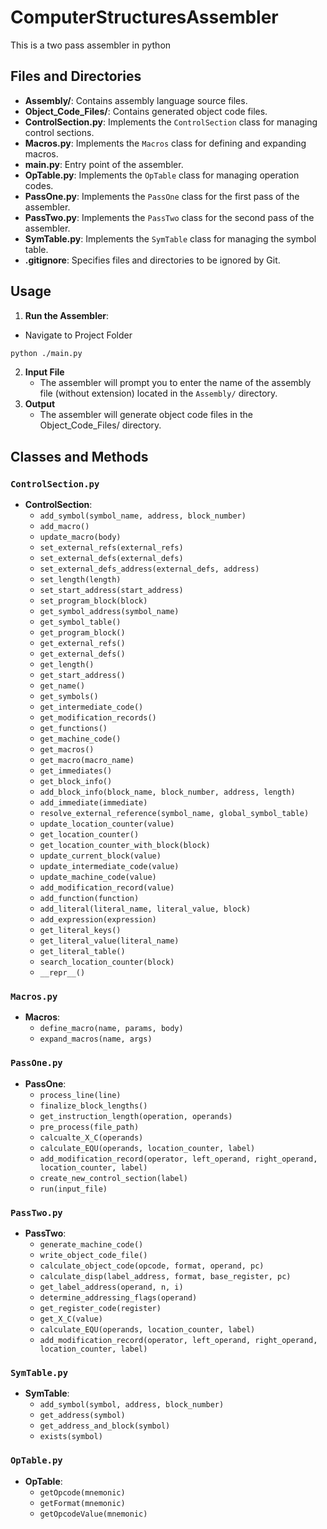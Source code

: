 # ComputerStructuresAssembler

This is a two pass assembler in python

## Files and Directories

- **Assembly/**: Contains assembly language source files.
- **Object_Code_Files/**: Contains generated object code files.
- **ControlSection.py**: Implements the `ControlSection` class for managing control sections.
- **Macros.py**: Implements the `Macros` class for defining and expanding macros.
- **main.py**: Entry point of the assembler.
- **OpTable.py**: Implements the `OpTable` class for managing operation codes.
- **PassOne.py**: Implements the `PassOne` class for the first pass of the assembler.
- **PassTwo.py**: Implements the `PassTwo` class for the second pass of the assembler.
- **SymTable.py**: Implements the `SymTable` class for managing the symbol table.
- **.gitignore**: Specifies files and directories to be ignored by Git.

## Usage

1. **Run the Assembler**:

- Navigate to Project Folder

```sh
python ./main.py
```

2. **Input File**
   - The assembler will prompt you to enter the name of the assembly file (without extension) located in the `Assembly/` directory.
3. **Output**
   - The assembler will generate object code files in the Object_Code_Files/ directory.

## Classes and Methods

### `ControlSection.py`

- **ControlSection**:
  - `add_symbol(symbol_name, address, block_number)`
  - `add_macro()`
  - `update_macro(body)`
  - `set_external_refs(external_refs)`
  - `set_external_defs(external_defs)`
  - `set_external_defs_address(external_defs, address)`
  - `set_length(length)`
  - `set_start_address(start_address)`
  - `set_program_block(block)`
  - `get_symbol_address(symbol_name)`
  - `get_symbol_table()`
  - `get_program_block()`
  - `get_external_refs()`
  - `get_external_defs()`
  - `get_length()`
  - `get_start_address()`
  - `get_name()`
  - `get_symbols()`
  - `get_intermediate_code()`
  - `get_modification_records()`
  - `get_functions()`
  - `get_machine_code()`
  - `get_macros()`
  - `get_macro(macro_name)`
  - `get_immediates()`
  - `get_block_info()`
  - `add_block_info(block_name, block_number, address, length)`
  - `add_immediate(immediate)`
  - `resolve_external_reference(symbol_name, global_symbol_table)`
  - `update_location_counter(value)`
  - `get_location_counter()`
  - `get_location_counter_with_block(block)`
  - `update_current_block(value)`
  - `update_intermediate_code(value)`
  - `update_machine_code(value)`
  - `add_modification_record(value)`
  - `add_function(function)`
  - `add_literal(literal_name, literal_value, block)`
  - `add_expression(expression)`
  - `get_literal_keys()`
  - `get_literal_value(literal_name)`
  - `get_literal_table()`
  - `search_location_counter(block)`
  - `__repr__()`

### `Macros.py`

- **Macros**:
  - `define_macro(name, params, body)`
  - `expand_macros(name, args)`

### `PassOne.py`

- **PassOne**:
  - `process_line(line)`
  - `finalize_block_lengths()`
  - `get_instruction_length(operation, operands)`
  - `pre_process(file_path)`
  - `calcualte_X_C(operands)`
  - `calculate_EQU(operands, location_counter, label)`
  - `add_modification_record(operator, left_operand, right_operand, location_counter, label)`
  - `create_new_control_section(label)`
  - `run(input_file)`

### `PassTwo.py`

- **PassTwo**:
  - `generate_machine_code()`
  - `write_object_code_file()`
  - `calculate_object_code(opcode, format, operand, pc)`
  - `calculate_disp(label_address, format, base_register, pc)`
  - `get_label_address(operand, n, i)`
  - `determine_addressing_flags(operand)`
  - `get_register_code(register)`
  - `get_X_C(value)`
  - `calculate_EQU(operands, location_counter, label)`
  - `add_modification_record(operator, left_operand, right_operand, location_counter, label)`

### `SymTable.py`

- **SymTable**:
  - `add_symbol(symbol, address, block_number)`
  - `get_address(symbol)`
  - `get_address_and_block(symbol)`
  - `exists(symbol)`

### `OpTable.py`

- **OpTable**:
  - `getOpcode(mnemonic)`
  - `getFormat(mnemonic)`
  - `getOpcodeValue(mnemonic)`
